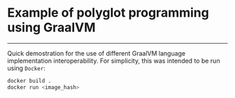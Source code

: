 # Example of polyglot programming using GraalVM

---

Quick demostration for the use of different GraalVM
language implementation interoperability. For simplicity,
this was intended to be run using `Docker`:



```bash
docker build .
docker run <image_hash>
```